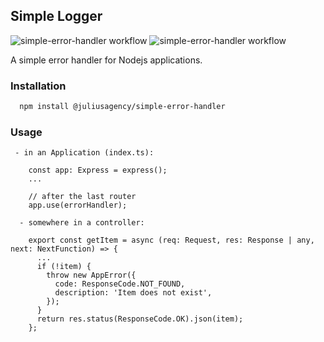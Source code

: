 ## Simple Logger
![simple-error-handler workflow](https://github.com/juliusagency/jla-node-monorepo/actions/workflows/simple-error-handler-test.yaml/badge.svg)
![simple-error-handler workflow](https://github.com/juliusagency/jla-node-monorepo/actions/workflows/simple-error-handler-github.yaml/badge.svg)

A simple error handler for Nodejs applications.

### Installation
```bash
  npm install @juliusagency/simple-error-handler
```
### Usage
```
 - in an Application (index.ts):

    const app: Express = express();
    ...

    // after the last router
    app.use(errorHandler);

  - somewhere in a controller:

    export const getItem = async (req: Request, res: Response | any, next: NextFunction) => {
      ...
      if (!item) {
        throw new AppError({
          code: ResponseCode.NOT_FOUND,
          description: 'Item does not exist',
        });
      }
      return res.status(ResponseCode.OK).json(item);
    };
```